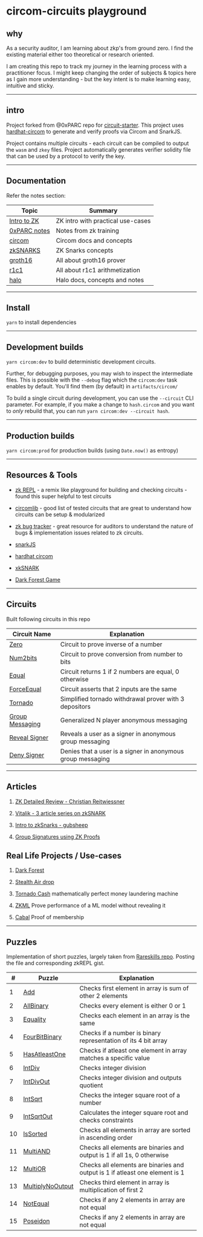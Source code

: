 # circom-circuits playground

## why
As a security auditor, I am learning about zkp's from ground zero. I find the existing material either too theoretical or research oriented.

I am creating this repo to track my journey in the learning process with a practitioner focus. I might keep changing the order of subjects & topics here as I gain more understanding - but the key intent is to make learning easy, intuitive and sticky.

---

## intro
Project forked from @0xPARC repo for [circuit-starter](https://github.com/0xPARC/circom-starter). This project uses [hardhat-circom](https://github.com/projectsophon/hardhat-circom) to generate and verify proofs via Circom and SnarkJS.

Project contains multiple circuits - each circuit can be compiled to output the `wasm` and `zkey` files. Project automatically generates verifier solidity file that can be used by a protocol to verify the key.

---

## Documentation
Refer the notes section:

| Topic | Summary |
|-----|-----------|
| [Intro to ZK](./notes/intro2zk.md)   | ZK intro with practical use-cases         |   
| [0xPARC notes](./notes/oxparc-notes.md)   | Notes from zk training         |   
| [circom](./notes/circom.md)     | Circom docs and concepts         |
| [zkSNARKS](./notes/zkSNARKs.md)     | ZK Snarks concepts         |
| [groth16](./notes/groth16.md)   | All about groth16 prover         |
| [r1c1](./notes/r1c1.md)         | All about r1c1 arithmetization         |
| [halo](./notes/halo.md)         | Halo docs, concepts and notes         |

---

## Install

`yarn` to install dependencies

---

## Development builds

`yarn circom:dev` to build deterministic development circuits.

Further, for debugging purposes, you may wish to inspect the intermediate files. This is possible with the `--debug` flag which the `circom:dev` task enables by default. You'll find them (by default) in `artifacts/circom/`

To build a single circuit during development, you can use the `--circuit` CLI parameter. For example, if you make a change to `hash.circom` and you want to _only_ rebuild that, you can run `yarn circom:dev --circuit hash`.

---

## Production builds

`yarn circom:prod` for production builds (using `Date.now()` as entropy)

---

## Resources & Tools

- [zk REPL](https://zkrepl.dev/) - a remix like playground for building and checking circuits - found this super helpful to test circuits

- [circomlib](https://github.com/iden3/circomlib/tree/master/circuits) - good list of tested circuits that are great to understand how circuits can be setup & modularized

- [zk bug tracker](https://github.com/0xPARC/zk-bug-tracker?tab=readme-ov-file#dark-forest-1) - great resource for auditors to understand the nature of bugs & implementation issues related to zk circuits. 

- [snarkJS](https://github.com/iden3/snarkjs) 

- [hardhat circom](https://github.com/projectsophon/hardhat-circom)

- [xkSNARK](https://github.com/akosba/xjsnark)

- [Dark Forest Game](zkga.me)
---

## Circuits

Built following circuits in this repo

| Circuit Name | Explanation |
|--------------|-------------|
| [Zero](./circuits/zero.circom)     | Circuit to prove inverse of a number|
| [Num2bits](./circuits/num2bits.circom)     | Circuit to prove conversion from number to bits|
| [Equal](./circuits/equal.circom)     | Circuit returns 1 if 2 numbers are equal, 0 otherwise|
| [ForceEqual](./circuits/forceEqual.circom)     | Circuit asserts that 2 inputs are the same|
| [Tornado](./circuits/tornadocash3.circom)     | Simplified tornado withdrawal prover with 3 depositors|
| [Group Messaging](./circuits/groupSignatures.circom)     | Generalized N player anonymous messaging|
| [Reveal Signer](./circuits/revealSigner.circom)     | Reveals a user as a signer in anonymous group messaging|
| [Deny Signer](./circuits/denySigner.circom)     | Denies that a user is a signer in anonymous group messaging|
--- 

## Articles

1. [ZK Detailed Review - Christian Reitwiessner](https://blog.ethereum.org/2016/12/05/zksnarks-in-a-nutshell) 

2. [Vitalik - 3 article series on zkSNARK](https://medium.com/@VitalikButerin/quadratic-arithmetic-programs-from-zero-to-hero-f6d558cea649)

3. [Intro to zkSnarks - gubsheep](https://blog.zkga.me/intro-to-zksnarks)

4. [Group Signatures using ZK Proofs](https://github.com/gubsheep/zk-group-sigs)

## Real Life Projects / Use-cases

1. [Dark Forest](https://zkga.me/)

2. [Stealth Air drop](https://github.com/stealthdrop/stealthdrop)

3. [Tornado Cash](??)
mathematically perfect money laundering machine

4. [ZKML](??)
Prove performance of a ML model without revealing it

5. [Cabal](cabal.xyz)
Proof of membership

---
## Puzzles

Implementation of short puzzles, largely taken from [Rareskills repo](https://github.com/RareSkills/zero-knowledge-puzzles/tree/main). Posting the file and corresponding zkREPL gist.


|#| Puzzle | Explanation |
|--|--------------|-------------|
|1| [Add](./puzzles/Add.circom)     | Checks first element in array is sum of other 2 elements|
|2| [AllBinary](./puzzles/AllBinary.circom)     | Checks every element is either 0 or 1|
|3| [Equality](./puzzles/Equality.circom)     | Checks each element in an array is the same|
|4| [FourBitBinary](./puzzles/FourBitBinary.circom)     | Checks if a number is binary representation of its 4 bit array|
|5| [HasAtleastOne](./puzzles/HasAtleastOne.circom)     | Checks if atleast one element in array matches a specific value|
|6| [IntDiv](./puzzles/IntDiv.circom)     | Checks integer division |
|7| [IntDivOut](./puzzles/IntDivOut.circom)     | Checks integer division and outputs quotient |
|8| [IntSqrt](./puzzles/InSqrt.circom)     | Checks the integer square root of a number |
|9| [IntSqrtOut](./puzzles/InSqrtOut.circom)     | Calculates the integer square root and checks constraints |
|10| [IsSorted](./puzzles/InSqrt.circom)     | Checks all elements in array are sorted in ascending order|
|11| [MultiAND](./puzzles/MultiAND.circom)     | Checks all elements are binaries and output is 1 if all 1s, 0 otherwise|
|12| [MultiOR](./puzzles/MultiOR.circom)     | Checks all elements are binaries and output is 1 if atleast one element is 1|
|13| [MultiplyNoOutput](./puzzles/MultiplyNoOutput.circom)     | Checks third element in array is multiplication of first 2|
|14| [NotEqual](./puzzles/NotEqual.circom)     | Checks if any 2 elements in array are not equal|
|15| [Poseidon](./puzzles/NotEqual.circom)     | Checks if any 2 elements in array are not equal